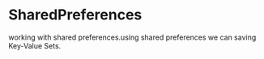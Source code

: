 # SharedPreferences
working with shared preferences.using shared preferences we can saving Key-Value Sets.
